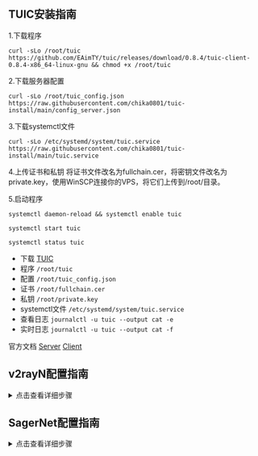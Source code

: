## TUIC安装指南

1.下载程序
```
curl -sLo /root/tuic https://github.com/EAimTY/tuic/releases/download/0.8.4/tuic-client-0.8.4-x86_64-linux-gnu && chmod +x /root/tuic
```

2.下载服务器配置
```
curl -sLo /root/tuic_config.json https://raw.githubusercontent.com/chika0801/tuic-install/main/config_server.json
```

3.下载systemctl文件
```
curl -sLo /etc/systemd/system/tuic.service https://raw.githubusercontent.com/chika0801/tuic-install/main/tuic.service
```

4.上传证书和私钥
将证书文件改名为fullchain.cer，将密钥文件改名为private.key，使用WinSCP连接你的VPS，将它们上传到/root/目录。


5.启动程序
```
systemctl daemon-reload && systemctl enable tuic
```

```
systemctl start tuic
```

```
systemctl status tuic
```

- 下载 [TUIC](https://github.com/EAimTY/tuic/releases)
- 程序 `/root/tuic`
- 配置 `/root/tuic_config.json`
- 证书 `/root/fullchain.cer`
- 私钥 `/root/private.key`
- systemctl文件 `/etc/systemd/system/tuic.service`
- 查看日志 `journalctl -u tuic --output cat -e`
- 实时日志 `journalctl -u tuic --output cat -f`

官方文档 [Server](https://github.com/EAimTY/tuic/blob/dev/README.md#server) [Client](https://github.com/EAimTY/tuic/blob/dev/README.md#client)

## v2rayN配置指南

<details><summary>点击查看详细步骤</summary> 

![1](https://user-images.githubusercontent.com/88967758/192556695-3b62d99a-8dee-46b8-b39a-0f13888e14fc.jpg)

![2](https://user-images.githubusercontent.com/88967758/192556731-b13c11cd-2bda-4f38-90c5-ecac77c27eb9.jpg)

![3](https://user-images.githubusercontent.com/88967758/192557055-a91fb74f-0050-4a05-831c-ca795886b8c9.jpg)

</details>

## SagerNet配置指南

<details><summary>点击查看详细步骤</summary> 

![sagernet](https://user-images.githubusercontent.com/88967758/192247392-a4e6756c-c829-4ba6-a96f-ca39e9b163f9.jpg)

</details>
